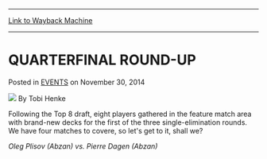 
---
[Link to Wayback Machine](https://web.archive.org/web/20141218205207/http://magic.wizards.com/en/events/coverage/gpstr14/quarterfinal-round-2014-11-30)

[_metadata_:author]:- "Tobi Henke"
[_metadata_:description]:- "Following the Top 8 draft, eight players gathered in the feature match area with brand-new decks for the first of the three single-elimination rounds. We have four matches to covere, so let's get to it, shall we?   Oleg Plisov (Abzan) vs. Pierre Dagen (Abzan)"
[_metadata_:generator]:- "Drupal 7 (http://drupal.org)"
[_metadata_:node]:- "314934"
[_metadata_:publish_date]:- "2014-11-30"
[_metadata_:source]:- "div-main-content"
[_metadata_:title]:- "QUARTERFINAL ROUND-UP"
[_metadata_:wayback_capture_timestamp]:- "2014-12-18 20:52:07"
[_metadata_:wayback_raw_url]:- "https://web.archive.org/web/20141218205207id_/http://magic.wizards.com/en/events/coverage/gpstr14/quarterfinal-round-2014-11-30"
[_metadata_:wayback_url]:- "http://magic.wizards.com/en/events/coverage/gpstr14/quarterfinal-round-2014-11-30"
---


QUARTERFINAL ROUND-UP
=====================



 Posted in [EVENTS](/en/events)
 on November 30, 2014 






![](https://media.magic.wizards.com/styles/auth_small/public/images/person/henke_author.jpg)
By Tobi Henke










Following the Top 8 draft, eight players gathered in the feature match area with brand-new decks for the first of the three single-elimination rounds. We have four matches to covere, so let's get to it, shall we?




*Oleg Plisov (Abzan) vs. Pierre Dagen (Abzan)*




  





